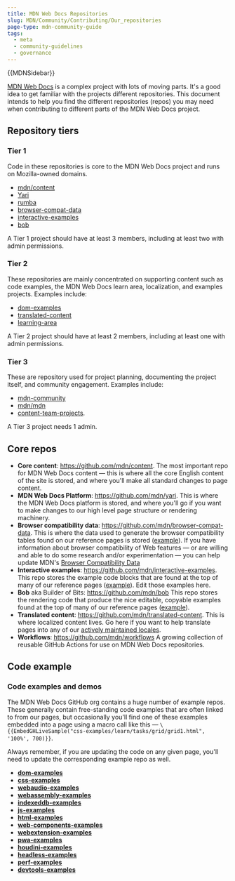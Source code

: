 ```yaml
---
title: MDN Web Docs Repositories
slug: MDN/Community/Contributing/Our_repositories
page-type: mdn-community-guide
tags:
  - meta
  - community-guidelines
  - governance
---
```


{{MDNSidebar}}

[MDN Web Docs](/) is a complex project with lots of moving parts. It's a good idea to get familiar with the projects different repositories. This document intends to help you find the different repositories (repos) you may need when contributing to different parts of the MDN Web Docs project.

## Repository tiers

### Tier 1

Code in these repositories is core to the MDN Web Docs project and runs on Mozilla-owned domains.

- [mdn/content](https://github.com/mdn/content)
- [Yari](https://github.com/mdn/yari)
- [rumba](https://github.com/mdn/rumba)
- [browser-compat-data](https://github.com/mdn/browser-compat-data)
- [interactive-examples](https://github.com/mdn/interactive-examples)
- [bob](https://github.com/mdn/bob)

A Tier 1 project should have at least 3 members, including at least two with admin permissions.

### Tier 2

These repositories are mainly concentrated on supporting content such as code examples, the MDN Web Docs learn area, localization, and examples projects. Examples include:

- [dom-examples](https://github.com/mdn/dom-examples)
- [translated-content](https://github.com/mdn/translated-content)
- [learning-area](https://github.com/mdn/learning-area)

A Tier 2 project should have at least 2 members, including at least one with admin permissions.

### Tier 3

These are repository used for project planning, documenting the project itself, and community engagement. Examples include:

- [mdn-community](https://github.com/mdn/mdn-community)
- [mdn/mdn](https://github.com/mdn/mdn)
- [content-team-projects](https://github.com/mdn/content-team-projects).

A Tier 3 project needs 1 admin.

## Core repos

- **Core content**: <https://github.com/mdn/content>. The most important repo for MDN Web Docs content — this is where all the core English content of the site is stored, and where you'll make all standard changes to page content.
- **MDN Web Docs Platform**: <https://github.com/mdn/yari>. This is where the MDN Web Docs platform is stored, and where you'll go if you want to make changes to our high level page structure or rendering machinery.
- **Browser compatibility data**: <https://github.com/mdn/browser-compat-data>. This is where the data used to generate the browser compatibility tables found on our reference pages is stored ([example](/en-US/docs/Web/HTML/Element/progress#browser_compatibility)). If you have information about browser compatibility of Web features — or are willing and able to do some research and/or experimentation — you can help update MDN's [Browser Compatibility Data](https://github.com/mdn/browser-compat-data/blob/main/docs/contributing.md)
- **Interactive examples**: <https://github.com/mdn/interactive-examples>. This repo stores the example code blocks that are found at the top of many of our reference pages ([example](/en-US/docs/Web/JavaScript/Reference/Global_Objects/globalThis)). Edit those examples here.
- **Bob** aka Builder of Bits: <https://github.com/mdn/bob>
  This repo stores the rendering code that produce the nice editable, copyable examples found at the top of many of our reference pages ([example](/en-US/docs/Web/JavaScript/Reference/Global_Objects/globalThis)).
- **Translated content**: <https://github.com/mdn/translated-content>. This is where localized content lives. Go here if you want to help translate pages into any of our [actively maintained locales](https://github.com/mdn/translated-content#locales).
- **Workflows**: <https://github.com/mdn/workflows>
  A growing collection of reusable GitHub Actions for use on MDN Web Docs repositories.

## Code example

### Code examples and demos

[//]: # "TODO: UPDATE WITH REPO TRIAGE"

The MDN Web Docs GitHub org contains a huge number of example repos. These generally contain free-standing code examples that are often linked to from our pages, but occasionally you'll find one of these examples embedded into a page using a macro call like this — `\{{EmbedGHLiveSample("css-examples/learn/tasks/grid/grid1.html", '100%', 700)}}`.

Always remember, if you are updating the code on any given page, you'll need to update the corresponding example repo as well.

- [**dom-examples**](https://github.com/mdn/dom-examples)
- [**css-examples**](https://github.com/mdn/css-examples)
- [**webaudio-examples**](https://github.com/mdn/webaudio-examples)
- [**webassembly-examples**](https://github.com/mdn/webassembly-examples)
- [**indexeddb-examples**](https://github.com/mdn/indexeddb-examples)
- [**js-examples**](https://github.com/mdn/js-examples)
- [**html-examples**](https://github.com/mdn/html-examples)
- [**web-components-examples**](https://github.com/mdn/web-components-examples)
- [**webextension-examples**](https://github.com/mdn/webextensions-examples)
- [**pwa-examples**](https://github.com/mdn/pwa-examples)
- [**houdini-examples**](https://github.com/mdn/houdini-examples)
- [**headless-examples**](https://github.com/mdn/headless-examples)
- [**perf-examples**](https://github.com/mdn/perf-examples)
- [**devtools-examples**](https://github.com/mdn/devtools-examples)
